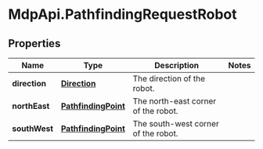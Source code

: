# MdpApi.PathfindingRequestRobot

## Properties

Name | Type | Description | Notes
------------ | ------------- | ------------- | -------------
**direction** | [**Direction**](Direction.md) | The direction of the robot. | 
**northEast** | [**PathfindingPoint**](PathfindingPoint.md) | The north-east corner of the robot. | 
**southWest** | [**PathfindingPoint**](PathfindingPoint.md) | The south-west corner of the robot. | 


